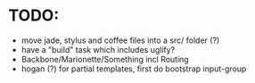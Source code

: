 # TODO:

- move jade, stylus and coffee files into a src/ folder (?)
- have a "build" task which includes uglify?
- Backbone/Marionette/Something incl Routing
- hogan (?) for partial templates, first do bootstrap input-group
